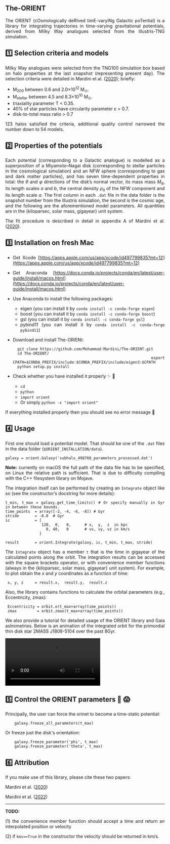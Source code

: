 
<div align="justify">

The-ORIENT
----------
The ORIENT (cOsmologically deRIved timE-varyiNg Galactic poTential) is a library for integrating trajectories in time-varying gravitational potentials, derived from Milky Way analogues selected from the Illustris-TNG simulation.


:one: Selection criteria and models
-----------------------------------

Milky Way analogues were selected from the TNG100 simulation box based on halo properties at the last snapshot (representing present day). The selection criteria were detailed in Mardini et al. ([2020](https://ui.adsabs.harvard.edu/abs/2020ApJ...903...88M/abstract)); briefly:

* M<sub>200</sub> between 0.6 and 2.0×10<sup>12</sup> M<sub>⊙</sub>.
* M<sub>stellar</sub> between 4.5 and 8.3×10<sup>10</sup> M<sub>⊙</sub>.
* triaxiality parameter T < 0.35.
* 40% of star particles have circularity parameter ε > 0.7.
* disk-to-total mass ratio > 0.7

123 halos satisfied the criteria, additional quality control narrowed the number down to 54 models.


:two: Properties of the potentials
----------------------------------

Each potential (corresponding to a Galactic analogue) is modelled as a superposition of a Miyamoto–Nagai disk (corresponding to stellar particles in the cosmological simulation) and an NFW sphere (corresponding to gas and dark matter particles), and has seven time-dependent properties in total: the _θ_ and _φ_ directions of the disk’s normal vector, its mass mass _M_<sub>d</sub>, its length scales _a_ and _b_, the central density _ρ_<sub>0</sub> of the NFW component and its length scale _a_. The first column in each `.dat` file in the data folder is the snapshot number from the Illustris simulation, the second is the cosmic age, and the following are the aforementioned model parameters. All quantities are in the {kiloparsec, solar mass, gigayear} unit system.

The fit procedure is described in detail in appendix A of Mardini et al. ([2020](https://ui.adsabs.harvard.edu/abs/2020ApJ...903...88M/abstract)).


:three: Installation on fresh Mac
---------------------------------
- Get Xcode [https://apps.apple.com/us/app/xcode/id497799835?mt=12](https://apps.apple.com/us/app/xcode/id497799835?mt=12)
- Get Anaconda [https://docs.conda.io/projects/conda/en/latest/user-guide/install/macos.html](https://docs.conda.io/projects/conda/en/latest/user-guide/install/macos.html)
- Use Anaconda to install the following packages:
  - eigen    (you can install it by `conda install -c conda-forge eigen`) 
  - boost    (you can install it by `conda install -c conda-forge boost`)
  - gsl      (you can install it by `conda install -c conda-forge gsl`)
  - pybind11 (you can install it by `conda install -c conda-forge pybind11`)
- Download and install The-ORIENt:

        git clone https://github.com/Mohammad-Mardini/The-ORIENT.git
        cd The-ORIENT/
        export CPATH=$CONDA_PREFIX/include:$CONDA_PREFIX/include/eigen3:$CPATH
        python setup.py install
        
- Check whether you have installed it properly :sparkles: :camel:
  - `cd`
  - `python`
  - `import orient`
  - Or simply `python -c "import orient"`
 
If everything installed properly then you should see no error message :rocket: 



 
:four: Usage
------------

First one should load a potential model. That should be one of the `.dat` files in the data folder (`$ORIENT_INSTALLATION/data`).


    galaxy = orient.Galaxy('subhalo_498768_parameters_processed.dat')


**Note:** currently on macOS the full path of the data file has to be specified, on Linux the relative path is sufficient. That is due to difficulty compiling with the C++ filesystem library on Mojave.

The integration itself can be performed by creating an `Integrate` object like so (see the constructor’s docstring for more details):

    t_min, t_max = galaxy.get_time_limits() # Or specify manually in Gyr in between these bounds.
    time_points  = array([-2, -4, -6, -8]) # Gyr
    stride       = -8.0  # Gyr
    ic           = [
                    120,  0,   0,      # x,  y,  z  in kpc
                      0, 40,   0       # vx, vy, vz in km/s
                   ]
                   
    result       = orient.Integrate(galaxy, ic, t_min, t_max, stride)

The `Integrate` object has a member `t` that is the time in gigayear of the calculated points along the orbit. The integration results can be accessed with the square brackets operator, or with convenience member functions (always in the {kiloparsec, solar mass, gigayear} unit system). For example, to plot obtain the *x* and *y* coordinates as a function of time:

     x, y, z     = result.x,  result.y,  result.z
  
Also, the library contains functions to calculate the orbital parameters (e.g., Eccentricity, zmax):
    
     Eccentricity = orbit.e(t_max+array(time_points))
     zmax         = orbit.zmax(t_max+array(time_points))
     
  



We also provide a tutorial for detailed usage of the ORIENT library and Gaia astrometries. Below is an animation of the integrated orbit for the primordial thin disk star 2MASS J1808-5104 over the past 8Gyr.  
  


![Flower](https://user-images.githubusercontent.com/35367221/195906213-2de68c3b-3d70-431f-a21f-8d0fbbf06622.mp4)



   
:five: Control the ORIENT parameters :exploding_head: :scream:
------------------------------------

Principally, the user can force the orinet to become a time-static potential:
  
        galaxy.freeze_all_parameters(t_max)
  
Or freeze just the disk's orientation:

        galaxy.freeze_parameter('phi', t_max)
        galaxy.freeze_parameter('theta', t_max)

  
  
:six: Attribution
-----------------
If you make use of this library, please cite these two papers:
   
Mardini et al. ([2020](https://ui.adsabs.harvard.edu/abs/2020ApJ...903...88M/abstract))

Mardini et al. ([2022](https://ui.adsabs.harvard.edu/abs/2022MNRAS.tmp.2594M/exportcitation))
    




-----------------
**TODO:** 

(1) the convenience member function should accept a time and return an interpolated position or velocity 

(2) if `kms==True` in the constructor the velocity should be returned in km/s.

</div>

  
